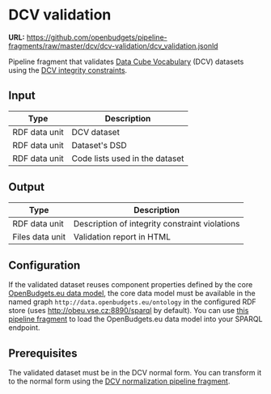 # DCV validation

**URL:** <https://github.com/openbudgets/pipeline-fragments/raw/master/dcv/dcv-validation/dcv_validation.jsonld>

Pipeline fragment that validates [Data Cube Vocabulary](https://www.w3.org/TR/vocab-data-cube/) (DCV) datasets using the [DCV integrity constraints](https://www.w3.org/TR/vocab-data-cube/#wf-rules).

## Input

| Type          | Description                    |
| ------------- | ------------------------------ |
| RDF data unit | DCV dataset                    |
| RDF data unit | Dataset's DSD                  |
| RDF data unit | Code lists used in the dataset |

## Output

| Type            | Description                                    |
| --------------- | ---------------------------------------------- |
| RDF data unit   | Description of integrity constraint violations |
| Files data unit | Validation report in HTML                      |

## Configuration

If the validated dataset reuses component properties defined by the core [OpenBudgets.eu data model](https://github.com/openbudgets/data-model), the core data model must be available in the named graph `http://data.openbudgets.eu/ontology` in the configured RDF store (uses <http://obeu.vse.cz:8890/sparql> by default). You can use [this pipeline fragment](https://github.com/openbudgets/pipeline-fragments/tree/master/obeu/load-obeu) to load the OpenBudgets.eu data model into your SPARQL endpoint.

## Prerequisites

The validated dataset must be in the DCV normal form. You can transform it to the normal form using the [DCV normalization pipeline fragment](https://github.com/openbudgets/pipeline-fragments/tree/master/dcv/dcv-normalization).

